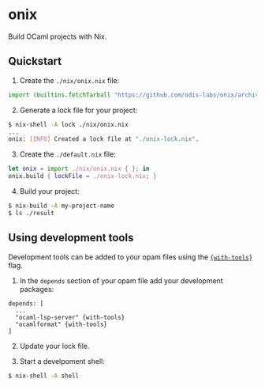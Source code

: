 # onix

Build OCaml projects with Nix.

## Quickstart

1. Create the `./nix/onix.nix` file:

```nix
import (builtins.fetchTarball "https://github.com/odis-labs/onix/archive/master.tar.gz")
```

2. Generate a lock file for your project:

```bash
$ nix-shell -A lock ./nix/onix.nix
...
onix: [INFO] Created a lock file at "./onix-lock.nix".
```

3. Create the `./default.nix` file:

```nix
let onix = import ./nix/onix.nix { }; in
onix.build { lockFile = ./onix-lock.nix; }
```

4. Build your project:

```bash
$ nix-build -A my-project-name
$ ls ./result
```


## Using development tools

Development tools can be added to your opam files using the [`{with-tools}`](https://opam.ocaml.org/doc/Manual.html#pkgvar-with-tools) flag.

1. In the `depends` section of your opam file add your development packages:

```opam
depends: [
  ...
  "ocaml-lsp-server" {with-tools}
  "ocamlformat" {with-tools}
]
```

2. Update your lock file.

3. Start a develpoment shell:

```bash
$ nix-shell -A shell
```

